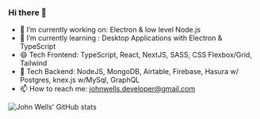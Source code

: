 ### Hi there 👋
- 🔭 I’m currently working on: Electron & low level Node.js
- 🌱 I’m currently learning : Desktop Applications with  Electron & TypeScript
- 😄 Tech Frontend: TypeScript, React, NextJS, SASS, CSS Flexbox/Grid, Tailwind
- 🤔 Tech Backend: NodeJS, MongoDB, Airtable, Firebase, Hasura w/ Postgres, knex.js w/MySql, GraphQL
- 📫 How to reach me: johnwells.developer@gmail.com

![John Wells' GitHub stats](https://github-readme-stats.vercel.app/api?username=johngwells&include_all_commits=true&show_icons=true&theme=merko)

<!--
**johngwells/johngwells** is a ✨ _special_ ✨ repository because its `README.md` (this file) appears on your GitHub profile.

Here are some ideas to get you started:

- 🔭 I’m currently working on ...
- 🌱 I’m currently learning ...
- 👯 I’m looking to collaborate on ...
- 🤔 I’m looking for help with ...
- 💬 Ask me about ...
- 📫 How to reach me: ...
- 😄 Pronouns: ...
- ⚡ Fun fact: ...
-->
